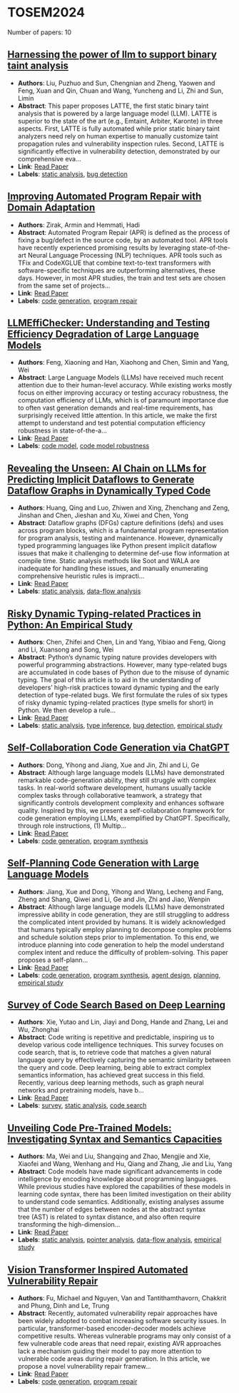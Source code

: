 # TOSEM2024

Number of papers: 10

## [Harnessing the power of llm to support binary taint analysis](paper_7.md)
- **Authors**: Liu, Puzhuo and Sun, Chengnian and Zheng, Yaowen and Feng, Xuan and Qin, Chuan and Wang, Yuncheng and Li, Zhi and Sun, Limin
- **Abstract**: This paper proposes LATTE, the first static binary taint analysis that is powered by a large language model (LLM). LATTE is superior to the state of the art (e.g., Emtaint, Arbiter, Karonte) in three aspects. First, LATTE is fully automated while prior static binary taint analyzers need rely on human expertise to manually customize taint propagation rules and vulnerability inspection rules. Second, LATTE is significantly effective in vulnerability detection, demonstrated by our comprehensive eva...
- **Link**: [Read Paper](https://arxiv.org/abs/2310.08275)
- **Labels**: [static analysis](../../labels/static_analysis.md), [bug detection](../../labels/bug_detection.md)


## [Improving Automated Program Repair with Domain Adaptation](paper_8.md)
- **Authors**: Zirak, Armin and Hemmati, Hadi
- **Abstract**: Automated Program Repair (APR) is defined as the process of fixing a bug/defect in the source code, by an automated tool. APR tools have recently experienced promising results by leveraging state-of-the-art Neural Language Processing (NLP) techniques. APR tools such as TFix and CodeXGLUE that combine text-to-text transformers with software-specific techniques are outperforming alternatives, these days. However, in most APR studies, the train and test sets are chosen from the same set of projects...
- **Link**: [Read Paper](https://doi.org/10.1145/3631972)
- **Labels**: [code generation](../../labels/code_generation.md), [program repair](../../labels/program_repair.md)


## [LLMEffiChecker: Understanding and Testing Efficiency Degradation of Large Language Models](paper_4.md)
- **Authors**: Feng, Xiaoning and Han, Xiaohong and Chen, Simin and Yang, Wei
- **Abstract**: Large Language Models (LLMs) have received much recent attention due to their human-level accuracy. While existing works mostly focus on either improving accuracy or testing accuracy robustness, the computation efficiency of LLMs, which is of paramount importance due to often vast generation demands and real-time requirements, has surprisingly received little attention. In this article, we make the first attempt to understand and test potential computation efficiency robustness in state-of-the-a...
- **Link**: [Read Paper](https://doi.org/10.1145/3664812)
- **Labels**: [code model](../../labels/code_model.md), [code model robustness](../../labels/code_model_robustness.md)


## [Revealing the Unseen: AI Chain on LLMs for Predicting Implicit Dataflows to Generate Dataflow Graphs in Dynamically Typed Code](paper_3.md)
- **Authors**: Huang, Qing and Luo, Zhiwen and Xing, Zhenchang and Zeng, Jinshan and Chen, Jieshan and Xu, Xiwei and Chen, Yong
- **Abstract**: Dataflow graphs (DFGs) capture definitions (defs) and uses across program blocks, which is a fundamental program representation for program analysis, testing and maintenance. However, dynamically typed programming languages like Python present implicit dataflow issues that make it challenging to determine def-use flow information at compile time. Static analysis methods like Soot and WALA are inadequate for handling these issues, and manually enumerating comprehensive heuristic rules is impracti...
- **Link**: [Read Paper](https://doi.org/10.1145/3672458)
- **Labels**: [static analysis](../../labels/static_analysis.md), [data-flow analysis](../../labels/data-flow_analysis.md)


## [Risky Dynamic Typing-related Practices in Python: An Empirical Study](paper_6.md)
- **Authors**: Chen, Zhifei and Chen, Lin and Yang, Yibiao and Feng, Qiong and Li, Xuansong and Song, Wei
- **Abstract**: Python’s dynamic typing nature provides developers with powerful programming abstractions. However, many type-related bugs are accumulated in code bases of Python due to the misuse of dynamic typing. The goal of this article is to aid in the understanding of developers’ high-risk practices toward dynamic typing and the early detection of type-related bugs. We first formulate the rules of six types of risky dynamic typing-related practices (type smells for short) in Python. We then develop a rule...
- **Link**: [Read Paper](https://doi.org/10.1145/3649593)
- **Labels**: [static analysis](../../labels/static_analysis.md), [type inference](../../labels/type_inference.md), [bug detection](../../labels/bug_detection.md), [empirical study](../../labels/empirical_study.md)


## [Self-Collaboration Code Generation via ChatGPT](paper_5.md)
- **Authors**: Dong, Yihong and Jiang, Xue and Jin, Zhi and Li, Ge
- **Abstract**: Although large language models (LLMs) have demonstrated remarkable code-generation ability, they still struggle with complex tasks. In real-world software development, humans usually tackle complex tasks through collaborative teamwork, a strategy that significantly controls development complexity and enhances software quality. Inspired by this, we present a self-collaboration framework for code generation employing LLMs, exemplified by ChatGPT. Specifically, through role instructions, (1) Multip...
- **Link**: [Read Paper](https://doi.org/10.1145/3672459)
- **Labels**: [code generation](../../labels/code_generation.md), [program synthesis](../../labels/program_synthesis.md)


## [Self-Planning Code Generation with Large Language Models](paper_2.md)
- **Authors**: Jiang, Xue and Dong, Yihong and Wang, Lecheng and Fang, Zheng and Shang, Qiwei and Li, Ge and Jin, Zhi and Jiao, Wenpin
- **Abstract**: Although large language models (LLMs) have demonstrated impressive ability in code generation, they are still struggling to address the complicated intent provided by humans. It is widely acknowledged that humans typically employ planning to decompose complex problems and schedule solution steps prior to implementation. To this end, we introduce planning into code generation to help the model understand complex intent and reduce the difficulty of problem-solving. This paper proposes a self-plann...
- **Link**: [Read Paper](https://doi.org/10.1145/3672456)
- **Labels**: [code generation](../../labels/code_generation.md), [program synthesis](../../labels/program_synthesis.md), [agent design](../../labels/agent_design.md), [planning](../../labels/planning.md), [empirical study](../../labels/empirical_study.md)


## [Survey of Code Search Based on Deep Learning](paper_10.md)
- **Authors**: Xie, Yutao and Lin, Jiayi and Dong, Hande and Zhang, Lei and Wu, Zhonghai
- **Abstract**: Code writing is repetitive and predictable, inspiring us to develop various code intelligence techniques. This survey focuses on code search, that is, to retrieve code that matches a given natural language query by effectively capturing the semantic similarity between the query and code. Deep learning, being able to extract complex semantics information, has achieved great success in this field. Recently, various deep learning methods, such as graph neural networks and pretraining models, have b...
- **Link**: [Read Paper](https://doi.org/10.1145/3628161)
- **Labels**: [survey](../../labels/survey.md), [static analysis](../../labels/static_analysis.md), [code search](../../labels/code_search.md)


## [Unveiling Code Pre-Trained Models: Investigating Syntax and Semantics Capacities](paper_1.md)
- **Authors**: Ma, Wei and Liu, Shangqing and Zhao, Mengjie and Xie, Xiaofei and Wang, Wenhang and Hu, Qiang and Zhang, Jie and Liu, Yang
- **Abstract**: Code models have made significant advancements in code intelligence by encoding knowledge about programming languages. While previous studies have explored the capabilities of these models in learning code syntax, there has been limited investigation on their ability to understand code semantics. Additionally, existing analyses assume that the number of edges between nodes at the abstract syntax tree&nbsp;(AST) is related to syntax distance, and also often require transforming the high-dimension...
- **Link**: [Read Paper](https://doi.org/10.1145/3664606)
- **Labels**: [static analysis](../../labels/static_analysis.md), [pointer analysis](../../labels/pointer_analysis.md), [data-flow analysis](../../labels/data-flow_analysis.md), [empirical study](../../labels/empirical_study.md)


## [Vision Transformer Inspired Automated Vulnerability Repair](paper_9.md)
- **Authors**: Fu, Michael and Nguyen, Van and Tantithamthavorn, Chakkrit and Phung, Dinh and Le, Trung
- **Abstract**: Recently, automated vulnerability repair approaches have been widely adopted to combat increasing software security issues. In particular, transformer-based encoder-decoder models achieve competitive results. Whereas vulnerable programs may only consist of a few vulnerable code areas that need repair, existing AVR approaches lack a mechanism guiding their model to pay more attention to vulnerable code areas during repair generation. In this article, we propose a novel vulnerability repair framew...
- **Link**: [Read Paper](https://doi.org/10.1145/3632746)
- **Labels**: [code generation](../../labels/code_generation.md), [program repair](../../labels/program_repair.md)
